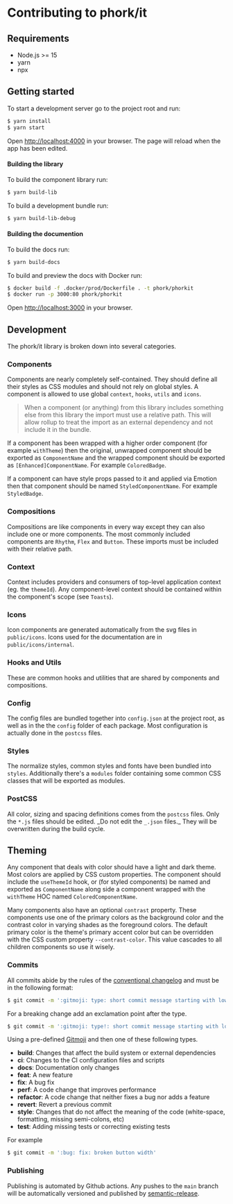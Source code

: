 # Contributing to phork/it

## Requirements

- Node.js >= 15
- yarn
- npx

## Getting started

To start a development server go to the project root and run:

```bash
$ yarn install
$ yarn start
```

Open [http://localhost:4000](http://localhost:4000) in your browser. The page will reload when the app has been edited.

#### Building the library

To build the component library run:

```bash
$ yarn build-lib
```

To build a development bundle run:

```bash
$ yarn build-lib-debug
```

#### Building the documention

To build the docs run:

```bash
$ yarn build-docs
```

To build and preview the docs with Docker run:

```bash
$ docker build -f .docker/prod/Dockerfile . -t phork/phorkit
$ docker run -p 3000:80 phork/phorkit
```

Open [http://localhost:3000](http://localhost:3000) in your browser.

## Development

The phork/it library is broken down into several categories.

### Components

Components are nearly completely self-contained. They should define all their styles as CSS modules and should not rely on global styles. A component is allowed to use global `context`, `hooks`, `utils` and `icons`.

> When a component (or anything) from this library includes something else from this library the import must use a relative path. This will allow rollup to treat the import as an external dependency and not include it in the bundle.

If a component has been wrapped with a higher order component (for example `withTheme`) then the original, unwrapped component should be exported as `ComponentName` and the wrapped component should be exported as `[Enhanced]ComponentName`. For example `ColoredBadge`.

If a component can have style props passed to it and applied via Emotion then that component should be named `StyledComponentName`. For example `StyledBadge`.

### Compositions

Compositions are like components in every way except they can also include one or more components. The most commonly included components are `Rhythm`, `Flex` and `Button`. These imports must be included with their relative path.

### Context

Context includes providers and consumers of top-level application context (eg. the `themeId`). Any component-level context should be contained within the component's scope (see `Toasts`).

### Icons

Icon components are generated automatically from the svg files in `public/icons`. Icons used for the documentation are in `public/icons/internal`.

### Hooks and Utils

These are common hooks and utilities that are shared by components and compositions.

### Config

The config files are bundled together into `config.json` at the project root, as well as in the the `config` folder of each package. Most configuration is actually done in the `postcss` files.

### Styles

The normalize styles, common styles and fonts have been bundled into `styles`. Additionally there's a `modules` folder containing some common CSS classes that will be exported as modules.

### PostCSS

All color, sizing and spacing definitions comes from the `postcss` files. Only the `*.js` files should be edited. _Do not edit the `_.json` files.\_ They will be overwritten during the build cycle.

## Theming

Any component that deals with color should have a light and dark theme. Most colors are applied by CSS custom properties. The component should include the `useThemeId` hook, or (for styled components) be named and exported as `ComponentName` along side a component wrapped with the `withTheme` HOC named `ColoredComponentName`.

Many components also have an optional `contrast` property. These components use one of the primary colors as the background color and the contrast color in varying shades as the foreground colors. The default primary color is the theme's primary accent color but can be overridden with the CSS custom property `--contrast-color`. This value cascades to all children components so use it wisely.

### Commits

All commits abide by the rules of the [conventional changelog](https://github.com/conventional-changelog/commitlint) and must be in the following format:

```bash
$ git commit -m ':gitmoji: type: short commit message starting with lowercase'
```

For a breaking change add an exclamation point after the type.

```bash
$ git commit -m ':gitmoji: type!: short commit message starting with lowercase'
```

Using a pre-defined [Gitmoji](https://gitmoji.dev/) and then one of these following types.

- **build**: Changes that affect the build system or external dependencies
- **ci**: Changes to the CI configuration files and scripts
- **docs**: Documentation only changes
- **feat**: A new feature
- **fix**: A bug fix
- **perf**: A code change that improves performance
- **refactor**: A code change that neither fixes a bug nor adds a feature
- **revert**: Revert a previous commit
- **style**: Changes that do not affect the meaning of the code (white-space, formatting, missing semi-colons, etc)
- **test**: Adding missing tests or correcting existing tests

For example

```bash
$ git commit -m ':bug: fix: broken button width'
```

### Publishing

Publishing is automated by Github actions. Any pushes to the `main` branch will be automatically versioned and published by [semantic-release](https://semantic-release.gitbook.io/semantic-release/).
